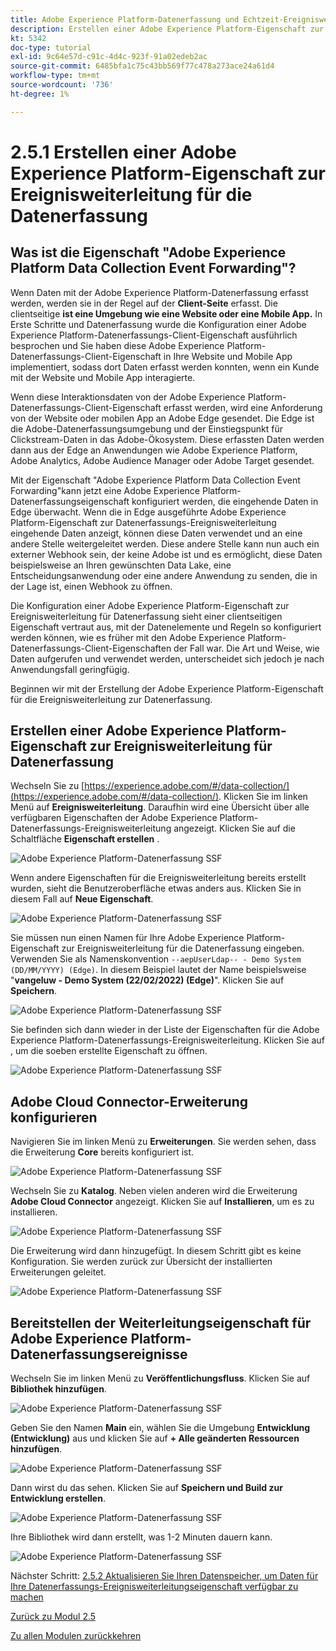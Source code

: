 ```yaml
---
title: Adobe Experience Platform-Datenerfassung und Echtzeit-Ereignisweiterleitung - Erstellen einer Adobe Experience Platform-Eigenschaft zur Ereignisweiterleitung für Datenerfassung
description: Erstellen einer Adobe Experience Platform-Eigenschaft zur Ereignisweiterleitung für die Datenerfassung
kt: 5342
doc-type: tutorial
exl-id: 9c64e57d-c91c-4d4c-923f-91a02edeb2ac
source-git-commit: 6485bfa1c75c43bb569f77c478a273ace24a61d4
workflow-type: tm+mt
source-wordcount: '736'
ht-degree: 1%

---
```


# 2.5.1 Erstellen einer Adobe Experience Platform-Eigenschaft zur Ereignisweiterleitung für die Datenerfassung

## Was ist die Eigenschaft &quot;Adobe Experience Platform Data Collection Event Forwarding&quot;?

Wenn Daten mit der Adobe Experience Platform-Datenerfassung erfasst werden, werden sie in der Regel auf der **Client-Seite** erfasst. Die clientseitige **ist eine Umgebung wie eine Website oder eine Mobile App.** In Erste Schritte und Datenerfassung wurde die Konfiguration einer Adobe Experience Platform-Datenerfassungs-Client-Eigenschaft ausführlich besprochen und Sie haben diese Adobe Experience Platform-Datenerfassungs-Client-Eigenschaft in Ihre Website und Mobile App implementiert, sodass dort Daten erfasst werden konnten, wenn ein Kunde mit der Website und Mobile App interagierte.

Wenn diese Interaktionsdaten von der Adobe Experience Platform-Datenerfassungs-Client-Eigenschaft erfasst werden, wird eine Anforderung von der Website oder mobilen App an Adobe Edge gesendet. Die Edge ist die Adobe-Datenerfassungsumgebung und der Einstiegspunkt für Clickstream-Daten in das Adobe-Ökosystem. Diese erfassten Daten werden dann aus der Edge an Anwendungen wie Adobe Experience Platform, Adobe Analytics, Adobe Audience Manager oder Adobe Target gesendet.

Mit der Eigenschaft &quot;Adobe Experience Platform Data Collection Event Forwarding&quot;kann jetzt eine Adobe Experience Platform-Datenerfassungseigenschaft konfiguriert werden, die eingehende Daten in Edge überwacht. Wenn die in Edge ausgeführte Adobe Experience Platform-Eigenschaft zur Datenerfassungs-Ereignisweiterleitung eingehende Daten anzeigt, können diese Daten verwendet und an eine andere Stelle weitergeleitet werden. Diese andere Stelle kann nun auch ein externer Webhook sein, der keine Adobe ist und es ermöglicht, diese Daten beispielsweise an Ihren gewünschten Data Lake, eine Entscheidungsanwendung oder eine andere Anwendung zu senden, die in der Lage ist, einen Webhook zu öffnen.

Die Konfiguration einer Adobe Experience Platform-Eigenschaft zur Ereignisweiterleitung für Datenerfassung sieht einer clientseitigen Eigenschaft vertraut aus, mit der Datenelemente und Regeln so konfiguriert werden können, wie es früher mit den Adobe Experience Platform-Datenerfassungs-Client-Eigenschaften der Fall war. Die Art und Weise, wie Daten aufgerufen und verwendet werden, unterscheidet sich jedoch je nach Anwendungsfall geringfügig.

Beginnen wir mit der Erstellung der Adobe Experience Platform-Eigenschaft für die Ereignisweiterleitung zur Datenerfassung.

## Erstellen einer Adobe Experience Platform-Eigenschaft zur Ereignisweiterleitung für Datenerfassung

Wechseln Sie zu [https://experience.adobe.com/#/data-collection/](https://experience.adobe.com/#/data-collection/). Klicken Sie im linken Menü auf **Ereignisweiterleitung**. Daraufhin wird eine Übersicht über alle verfügbaren Eigenschaften der Adobe Experience Platform-Datenerfassungs-Ereignisweiterleitung angezeigt. Klicken Sie auf die Schaltfläche **Eigenschaft erstellen** .

![Adobe Experience Platform-Datenerfassung SSF](./images/launchhome.png)

Wenn andere Eigenschaften für die Ereignisweiterleitung bereits erstellt wurden, sieht die Benutzeroberfläche etwas anders aus. Klicken Sie in diesem Fall auf **Neue Eigenschaft**.

![Adobe Experience Platform-Datenerfassung SSF](./images/launchhomea.png)

Sie müssen nun einen Namen für Ihre Adobe Experience Platform-Eigenschaft zur Ereignisweiterleitung für die Datenerfassung eingeben. Verwenden Sie als Namenskonvention `--aepUserLdap-- - Demo System (DD/MM/YYYY) (Edge)`. In diesem Beispiel lautet der Name beispielsweise &quot;**vangeluw - Demo System (22/02/2022) (Edge)**&quot;. Klicken Sie auf **Speichern**.

![Adobe Experience Platform-Datenerfassung SSF](./images/ssf1.png)

Sie befinden sich dann wieder in der Liste der Eigenschaften für die Adobe Experience Platform-Datenerfassungs-Ereignisweiterleitung. Klicken Sie auf , um die soeben erstellte Eigenschaft zu öffnen.

![Adobe Experience Platform-Datenerfassung SSF](./images/ssf2.png)

## Adobe Cloud Connector-Erweiterung konfigurieren

Navigieren Sie im linken Menü zu **Erweiterungen**. Sie werden sehen, dass die Erweiterung **Core** bereits konfiguriert ist.

![Adobe Experience Platform-Datenerfassung SSF](./images/ssf3.png)

Wechseln Sie zu **Katalog**. Neben vielen anderen wird die Erweiterung **Adobe Cloud Connector** angezeigt. Klicken Sie auf **Installieren**, um es zu installieren.

![Adobe Experience Platform-Datenerfassung SSF](./images/ssf4.png)

Die Erweiterung wird dann hinzugefügt. In diesem Schritt gibt es keine Konfiguration. Sie werden zurück zur Übersicht der installierten Erweiterungen geleitet.

![Adobe Experience Platform-Datenerfassung SSF](./images/ssf5.png)

## Bereitstellen der Weiterleitungseigenschaft für Adobe Experience Platform-Datenerfassungsereignisse

Wechseln Sie im linken Menü zu **Veröffentlichungsfluss**. Klicken Sie auf **Bibliothek hinzufügen**.

![Adobe Experience Platform-Datenerfassung SSF](./images/ssf6.png)

Geben Sie den Namen **Main** ein, wählen Sie die Umgebung **Entwicklung (Entwicklung)** aus und klicken Sie auf **+ Alle geänderten Ressourcen hinzufügen**.

![Adobe Experience Platform-Datenerfassung SSF](./images/ssf7.png)

Dann wirst du das sehen. Klicken Sie auf **Speichern und Build zur Entwicklung erstellen**.

![Adobe Experience Platform-Datenerfassung SSF](./images/ssf8.png)

Ihre Bibliothek wird dann erstellt, was 1-2 Minuten dauern kann.

![Adobe Experience Platform-Datenerfassung SSF](./images/ssf10.png)

Nächster Schritt: [2.5.2 Aktualisieren Sie Ihren Datenspeicher, um Daten für Ihre Datenerfassungs-Ereignisweiterleitungseigenschaft verfügbar zu machen](./ex2.md)

[Zurück zu Modul 2.5](./aep-data-collection-ssf.md)

[Zu allen Modulen zurückkehren](./../../../overview.md)
